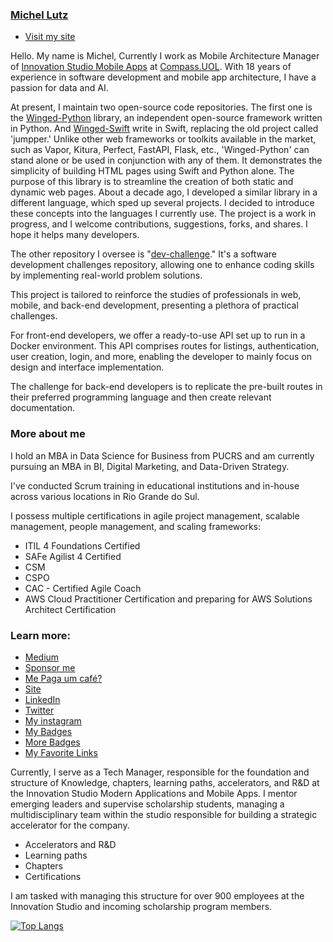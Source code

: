 ### [Michel Lutz](https://micheltlutz.me)

- [Visit my site](https://micheltlutz.me)

Hello. My name is Michel, Currently I work as Mobile Architecture Manager of [Innovation Studio Mobile Apps](https://compass.uol/pt/studios/modern-application-mobile-apps/) at [Compass.UOL](https://compass.uol).
With 18 years of experience in software development and mobile app architecture, I have a passion for data and AI.


At present, I maintain two open-source code repositories. The first one is the [Winged-Python](https://github.com/micheltlutz/Winged-Python) library, an independent open-source framework written in Python. And [Winged-Swift](https://github.com/micheltlutz/Winged-Swift) write in Swift, replacing the old project called 'jumpper.' Unlike other web frameworks or toolkits available in the market, such as Vapor, Kitura, Perfect, FastAPI, Flask, etc., 'Winged-Python' can stand alone or be used in conjunction with any of them. It demonstrates the simplicity of building HTML pages using Swift and Python alone. The purpose of this library is to streamline the creation of both static and dynamic web pages. About a decade ago, I developed a similar library in a different language, which sped up several projects. I decided to introduce these concepts into the languages I currently use. The project is a work in progress, and I welcome contributions, suggestions, forks, and shares. I hope it helps many developers.

The other repository I oversee is "[dev-challenge](https://github.com/micheltlutz/dev-challenge)." It's a software development challenges repository, allowing one to enhance coding skills by implementing real-world problem solutions.

This project is tailored to reinforce the studies of professionals in web, mobile, and back-end development, presenting a plethora of practical challenges.

For front-end developers, we offer a ready-to-use API set up to run in a Docker environment. This API comprises routes for listings, authentication, user creation, login, and more, enabling the developer to mainly focus on design and interface implementation.

The challenge for back-end developers is to replicate the pre-built routes in their preferred programming language and then create relevant documentation.

### More about me

I hold an MBA in Data Science for Business from PUCRS and am currently pursuing an MBA in BI, Digital Marketing, and Data-Driven Strategy.

I've conducted Scrum training in educational institutions and in-house across various locations in Rio Grande do Sul.

I possess multiple certifications in agile project management, scalable management, people management, and scaling frameworks:

- ITIL 4 Foundations Certified
- SAFe Agilist 4 Certified
- CSM
- CSPO
- CAC - Certified Agile Coach
- AWS Cloud Practitioner Certification and preparing for AWS Solutions Architect Certification

### Learn more:

- [Medium](https://micheltlutz.medium.com)
- [Sponsor me](https://github.com/sponsors/micheltlutz)
- [Me Paga um café?](https://mepagaumcafe.com.br/micheltlutz/)
- [Site](https://www.michellutz.me/)
- [LinkedIn](https://www.linkedin.com/in/michellutz/)
- [Twitter](https://twitter.com/micheltlutz)
- [My instagram](https://www.instagram.com/micheltlutzphoto/)
- [My Badges](https://www.credly.com/users/michel-lutz/badges)
- [More Badges](https://brasilopenbadge.com.br/pages/profile/michel-anderson-lutz-teixeira)
- [My Favorite Links](https://github.com/micheltlutz/favorite-links)

Currently, I serve as a Tech Manager, responsible for the foundation and structure of Knowledge, chapters, learning paths, accelerators, and R&D at the Innovation Studio Modern Applications and Mobile Apps. I mentor emerging leaders and supervise scholarship students, managing a multidisciplinary team within the studio responsible for building a strategic accelerator for the company.

- Accelerators and R&D
- Learning paths
- Chapters
- Certifications

I am tasked with managing this structure for over 900 employees at the Innovation Studio and incoming scholarship program members.



[![Top Langs](https://github-readme-stats.vercel.app/api/top-langs/?username=micheltlutz&layout=compact&theme=react)](https://github.com/micheltlutz/github-readme-stats)
